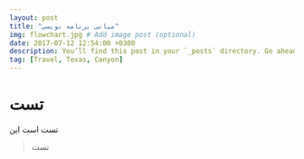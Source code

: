 ```yaml
---
layout: post
title: "مبانی برنامه نویسی"
img: flowchart.jpg # Add image post (optional)
date: 2017-07-12 12:54:00 +0300
description: You’ll find this post in your `_posts` directory. Go ahead and edit it and re-build the site to see your changes. # Add post description (optional)
tag: [Travel, Texas, Canyon]
---
```


# تست
تست است این

> تست

